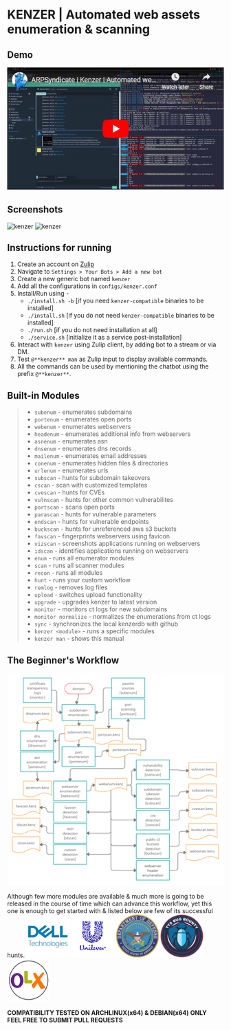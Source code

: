 # KENZER | Automated web assets enumeration & scanning

## Demo
[![kenzer](screenshots/yt-thumbnail.png)](https://www.youtube.com/watch?v=pD0IRloikz8)

## Screenshots
![kenzer](screenshots/kenzer0.png)
![kenzer](screenshots/kenzer1.png)

## Instructions for running
1. Create an account on [Zulip](https://zulipchat.com)<br>
2. Navigate to `Settings > Your Bots > Add a new bot`<br>
3. Create a new generic bot named `kenzer`<br>
4. Add all the configurations in `configs/kenzer.conf`<br>
5. Install/Run using - <br>
    * `./install.sh -b` [if you need `kenzer-compatible` binaries to be installed]<br>
    * `./install.sh` [if you do not need `kenzer-compatible` binaries to be installed]<br>
    * `./run.sh` [if you do not need installation at all]<br>
    * `./service.sh` [initialize it as a service post-installation]
6. Interact with `kenzer` using Zulip client, by adding bot to a stream or via DM.<br>
7. Test `@**kenzer** man` as Zulip input to display available commands.<br>
8. All the commands can be used by mentioning the chatbot using the prefix `@**kenzer**`.<br>

## Built-in Modules
>* `subenum` - enumerates subdomains
>* `portenum` - enumerates open ports
>* `webenum` - enumerates webservers
>* `headenum` - enumerates additional info from webservers
>* `asnenum` - enumerates asn
>* `dnsenum` - enumerates dns records
>* `mailenum` - enumerates email addresses
>* `conenum` - enumerates hidden files & directories
>* `urlenum` - enumerates urls
>* `subscan` - hunts for subdomain takeovers
>* `cscan` - scan with customized templates
>* `cvescan` - hunts for CVEs
>* `vulnscan` - hunts for other common vulnerabilites
>* `portscan` - scans open ports
>* `parascan` - hunts for vulnerable parameters
>* `endscan` - hunts for vulnerable endpoints
>* `buckscan` - hunts for unreferenced aws s3 buckets
>* `favscan` - fingerprints webservers using favicon
>* `vizscan` - screenshots applications running on webservers
>* `idscan` - identifies applications running on webservers
>* `enum` - runs all enumerator modules
>* `scan` - runs all scanner modules
>* `recon` - runs all modules
>* `hunt` - runs your custom workflow
>* `remlog` - removes log files
>* `upload` - switches upload functionality
>* `upgrade` - upgrades kenzer to latest version
>* `monitor` - monitors ct logs for new subdomains
>* `monitor normalize` - normalizes the enumerations from ct logs
>* `sync` - synchronizes the local kenzerdb with github
>* `kenzer <module>` - runs a specific modules
>* `kenzer man` - shows this manual

## The Beginner's Workflow
![workflow](screenshots/workflow.png)

Although few more modules are available & much more is going to be released in the course of time which can advance this workflow, yet this one is enough to get started with & listed below are few of its successful hunts.
<img src="screenshots/dell.png" width="100" height="100">
<img src="screenshots/unilever.png" width="100" height="100">
<img src="screenshots/dod.png" width="100" height="100">
<img src="screenshots/tts.png" width="100" height="100">
<img src="screenshots/olx.png" width="100" height="100">

**COMPATIBILITY TESTED ON ARCHLINUX(x64) & DEBIAN(x64) ONLY**<br>
**FEEL FREE TO SUBMIT PULL REQUESTS**
